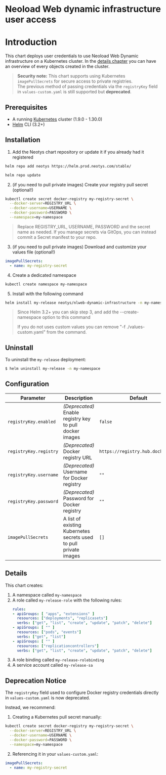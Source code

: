 
# Neoload Web dynamic infrastructure user access

# Introduction

This chart deploys user credentials to use Neoload Web Dynamic infrastructure on a Kubernetes cluster.
In the [details chapter](#details) you can have an overview of every objects created in the cluster.

> **Security note:** This chart supports using Kubernetes `imagePullSecrets` for secure access to private registries.  
> The previous method of passing credentials via the `registryKey` field in `values-custom.yaml` is still supported but **deprecated**.

## Prerequisites
- A running [Kubernetes](https://kubernetes.io/) cluster (1.9.0 - 1.30.0)
- [Helm](https://helm.sh/docs/intro/install/) CLI  (3.2+)


## Installation

1. Add the Neotys chart repository or update it if you already had it registered

```bash		
helm repo add neotys https://helm.prod.neotys.com/stable/
```

```bash		
helm repo update
```

2. (if you need to pull private images) Create your registry pull secret (optional!)

```bash
kubectl create secret docker-registry my-registry-secret \
  --docker-server=REGISTRY_URL \
  --docker-username=USERNAME \
  --docker-password=PASSWORD \
  --namespace=my-namespace
``` 
> Replace REGISTRY_URL, USERNAME, PASSWORD and the secret name as needed.
> If you manage secrets via GitOps, you can instead commit a Secret manifest to your repo.

3. (if you need to pull private images) Download and customize your values file (optional!)

```yml
imagePullSecrets:
  - name: my-registry-secret
```

4. Create a dedicated namespace
```bash		
kubectl create namespace my-namespace
```
5. Install with the following command

```bash		
helm install my-release neotys/nlweb-dynamic-infrastructure -n my-namespace -f ./values-custom.yaml
```

> Since Helm 3.2+ you can skip step 3, and add the --create-namespace option to this command
> 
> If you do not uses custom values you can remove "-f ./values-custom.yaml" from the command.

## Uninstall

To uninstall the `my-release` deployment:

```bash
$ helm uninstall my-release -n my-namespace
```

## Configuration

Parameter | Description | Default
--------- | ----------- | -------
`registryKey.enabled` | *(Deprecated)* Enable registry key to pull docker images | `false`
`registryKey.registry` | *(Deprecated)* Docker registry URL | `https://registry.hub.docker.com`
`registryKey.username` | *(Deprecated)* Username for Docker registry | `""`
`registryKey.password` | *(Deprecated)* Password for Docker registry | `""`
`imagePullSecrets` | A list of existing Kubernetes secrets used to pull private images | `[]`


## Details

This chart creates:
 1. A namespace called `my-namespace`
 2. A role called `my-release-role` with the following rules:
	``` yaml
	rules:
	- apiGroups: [ "apps", "extensions" ]
	  resources: ["deployments", "replicasets"]
	  verbs: ["get", "list", "create", "update", "patch", "delete"]
	- apiGroups: [ "" ]
	  resources: ["pods", "events"]
	  verbs: ["get", "list"]
	- apiGroups: [ "" ]
	  resources: ["replicationcontrollers"]
	  verbs: ["get", "list", "create", "update", "patch", "delete"]
	```
 3. A role binding called `my-release-rolebinding`
 4. A service account called `my-release-sa`

## Deprecation Notice

The `registryKey` field used to configure Docker registry credentials directly in `values-custom.yaml` is now deprecated.

Instead, we recommend:

 1. Creating a Kubernetes pull secret manually:

```bash
kubectl create secret docker-registry my-registry-secret \
  --docker-server=REGISTRY_URL \
  --docker-username=USERNAME \
  --docker-password=PASSWORD \
  --namespace=my-namespace
```

 2. Referencing it in your `values-custom.yaml`:

``` yaml
imagePullSecrets:
  - name: my-registry-secret
```
